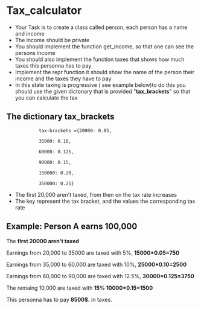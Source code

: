 # Tax_calculator
- Your Task is to create a class called person, each person has a name and income
- The income should be private
- You should implement the function get_income, so that one can see the persons income
- You should also implement the function taxes that shows how much taxes this personna has to pay
- Implement the repr function it should show the name of the person their income and the taxes they have to pay
- In this state taxing is progressive ( see example below)to do this you should use the given dictonary that is provided "**tax_brackets**" so that you can calculate the tax
## The dictionary tax_brackets 
                
                tax-brackets ={20000: 0.05,
                
                35000: 0.10,
                
                60000: 0.125,
                
                90000: 0.15,
                
                150000: 0.20,
                
                350000: 0.25}
- The first 20,000 aren't taxed, from then on the tax rate increases  
- The key represent the tax bracket, and the values the corresponding tax rate
## Example: Person A earns 100,000
The **first 20000 aren't taxed**

Earnings from 20,000 to 35000 are taxed with 5%, **15000*0.05=750**

Earnings from 35,000 to 60,000 are taxed with 10%, **25000*0.10=2500**

Earnings from 60,000 to 90,000 are taxed with 12.5%, **30000*0.125=3750**

The remaing 10,000 are taxed with **15% 10000*0.15=1500**

This personna has to pay **8500$.** in taxes. 

